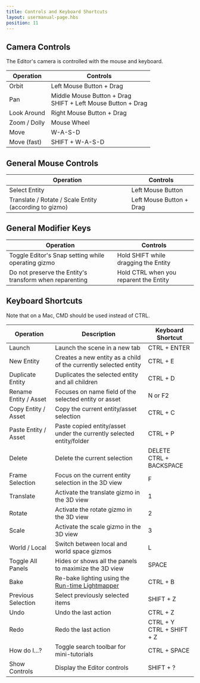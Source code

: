```yaml
---
title: Controls and Keyboard Shortcuts
layout: usermanual-page.hbs
position: 11
---
```


## Camera Controls

The Editor's camera is controlled with the mouse and keyboard.

| Operation    | Controls                                                       |
| ------------ | -------------------------------------------------------------- |
| Orbit        | Left Mouse Button + Drag                                       |
| Pan          | Middle Mouse Button + Drag<br>SHIFT + Left Mouse Button + Drag |
| Look Around  | Right Mouse Button + Drag                                      |
| Zoom / Dolly | Mouse Wheel                                                    |
| Move         | W-A-S-D                                                        |
| Move (fast)  | SHIFT + W-A-S-D                                                |

## General Mouse Controls

| Operation                                              | Controls                  |
| ------------------------------------------------------ | ------------------------- |
| Select Entity                                          | Left Mouse Button         |
| Translate / Rotate / Scale Entity (according to gizmo) | Left Mouse Button + Drag  |

## General Modifier Keys

| Operation                                               | Controls                               |
| ------------------------------------------------------- | -------------------------------------- |
| Toggle Editor's Snap setting while operating gizmo      | Hold SHIFT while dragging the Entity   |
| Do not preserve the Entity's transform when reparenting | Hold CTRL when you reparent the Entity |

## Keyboard Shortcuts

Note that on a Mac, CMD should be used instead of CTRL.

| Operation             | Description                                                          | Keyboard Shortcut            |
| --------------------- | -------------------------------------------------------------------- | ---------------------------- |
| Launch                | Launch the scene in a new tab                                        | CTRL + ENTER                 |
| New Entity            | Creates a new entity as a child of the currently selected entity     | CTRL + E                     |
| Duplicate Entity      | Duplicates the selected entity and all children                      | CTRL + D                     |
| Rename Entity / Asset | Focuses on name field of the selected entity or asset                | N or F2                      |
| Copy Entity / Asset   | Copy the current entity/asset selection                              | CTRL + C                     |
| Paste Entity / Asset  | Paste copied entity/asset under the currently selected entity/folder | CTRL + P                     |
| Delete                | Delete the current selection                                         | DELETE<br>CTRL + BACKSPACE   |
| Frame Selection       | Focus on the current entity selection in the 3D view                 | F                            |
| Translate             | Activate the translate gizmo in the 3D view                          | 1                            |
| Rotate                | Activate the rotate gizmo in the 3D view                             | 2                            |
| Scale                 | Activate the scale gizmo in the 3D view                              | 3                            |
| World / Local         | Switch between local and world space gizmos                          | L                            |
| Toggle All Panels     | Hides or shows all the panels to maximize the 3D view                | SPACE                        |
| Bake                  | Re-bake lighting using the [Run-time Lightmapper][1]                 | CTRL + B                     |
| Previous Selection    | Select previously selected items                                     | SHIFT + Z                    |
| Undo                  | Undo the last action                                                 | CTRL + Z                     |
| Redo                  | Redo the last action                                                 | CTRL + Y<br>CTRL + SHIFT + Z |
| How do I...?          | Toggle search toolbar for mini-tutorials                             | CTRL + SPACE                 |
| Show Controls         | Display the Editor controls                                          | SHIFT + ?                    |

[1]: /user-manual/graphics/lighting/runtime-lightmaps
